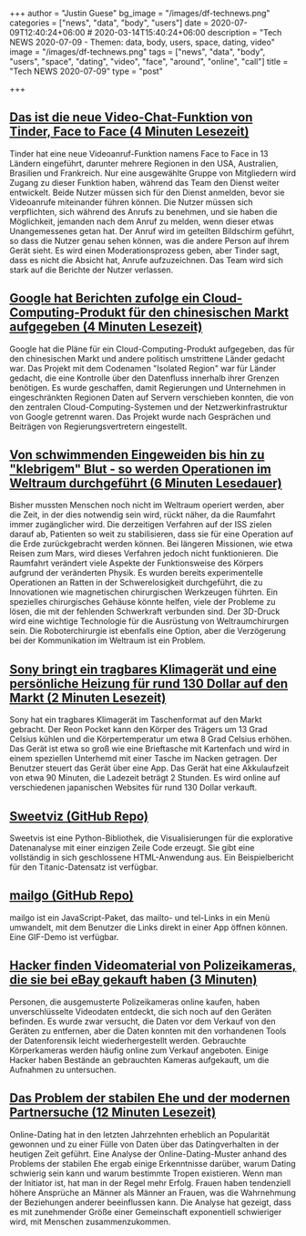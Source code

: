 +++
author = "Justin Guese"
bg_image = "/images/df-technews.png"
categories = ["news", "data", "body", "users"]
date = 2020-07-09T12:40:24+06:00 # 2020-03-14T15:40:24+06:00
description = "Tech NEWS 2020-07-09 - Themen: data, body, users, space, dating, video"
image = "/images/df-technews.png"
tags = ["news", "data", "body", "users", "space", "dating", "video", "face", "around", "online", "call"]
title = "Tech NEWS 2020-07-09"
type = "post"

+++

## [Das ist die neue Video-Chat-Funktion von Tinder, Face to Face (4 Minuten Lesezeit)](https://www.theverge.com/2020/7/8/21316317/tinder-face-to-face-rollout-video-calls?scrolla=5eb6d68b7fedc32c19ef33b4/1/0100017333100c42-4e6123d8-357d-4356-9a08-46361ec440f2-000000/mS6GdBSBiDbaO0NlcyKf47mSKEdrlPh5h1XIy5GInzI=149)

 Tinder hat eine neue Videoanruf-Funktion namens Face to Face in 13 Ländern eingeführt, darunter mehrere Regionen in den USA, Australien, Brasilien und Frankreich. Nur eine ausgewählte Gruppe von Mitgliedern wird Zugang zu dieser Funktion haben, während das Team den Dienst weiter entwickelt. Beide Nutzer müssen sich für den Dienst anmelden, bevor sie Videoanrufe miteinander führen können. Die Nutzer müssen sich verpflichten, sich während des Anrufs zu benehmen, und sie haben die Möglichkeit, jemanden nach dem Anruf zu melden, wenn dieser etwas Unangemessenes getan hat. Der Anruf wird im geteilten Bildschirm geführt, so dass die Nutzer genau sehen können, was die andere Person auf ihrem Gerät sieht. Es wird einen Moderationsprozess geben, aber Tinder sagt, dass es nicht die Absicht hat, Anrufe aufzuzeichnen. Das Team wird sich stark auf die Berichte der Nutzer verlassen.

## [Google hat Berichten zufolge ein Cloud-Computing-Produkt für den chinesischen Markt aufgegeben (4 Minuten Lesezeit)](https://www.theverge.com/2020/7/8/21317704/google-china-cloud-product-canceled-isolated-region-data-privacy?scrolla=5eb6d68b7fedc32c19ef33b4/1/0100017333100c42-4e6123d8-357d-4356-9a08-46361ec440f2-000000/h9tbgLgat5_ZgP53SCNagW5DvvdIanA_8FLUc04AFds=149)

 Google hat die Pläne für ein Cloud-Computing-Produkt aufgegeben, das für den chinesischen Markt und andere politisch umstrittene Länder gedacht war. Das Projekt mit dem Codenamen "Isolated Region" war für Länder gedacht, die eine Kontrolle über den Datenfluss innerhalb ihrer Grenzen benötigen. Es wurde geschaffen, damit Regierungen und Unternehmen in eingeschränkten Regionen Daten auf Servern verschieben konnten, die von den zentralen Cloud-Computing-Systemen und der Netzwerkinfrastruktur von Google getrennt waren. Das Projekt wurde nach Gesprächen und Beiträgen von Regierungsvertretern eingestellt.

## [Von schwimmenden Eingeweiden bis hin zu "klebrigem" Blut - so werden Operationen im Weltraum durchgeführt (6 Minuten Lesedauer)](https://phys.org/news/2020-07-guts-sticky-blood-surgery-space.html/1/0100017333100c42-4e6123d8-357d-4356-9a08-46361ec440f2-000000/Rs3wk0HI4o_KAQL8NV5vi4Cct091ryEq4ZxK8yxhKWA=149)

 Bisher mussten Menschen noch nicht im Weltraum operiert werden, aber die Zeit, in der dies notwendig sein wird, rückt näher, da die Raumfahrt immer zugänglicher wird. Die derzeitigen Verfahren auf der ISS zielen darauf ab, Patienten so weit zu stabilisieren, dass sie für eine Operation auf die Erde zurückgebracht werden können. Bei längeren Missionen, wie etwa Reisen zum Mars, wird dieses Verfahren jedoch nicht funktionieren. Die Raumfahrt verändert viele Aspekte der Funktionsweise des Körpers aufgrund der veränderten Physik. Es wurden bereits experimentelle Operationen an Ratten in der Schwerelosigkeit durchgeführt, die zu Innovationen wie magnetischen chirurgischen Werkzeugen führten. Ein spezielles chirurgisches Gehäuse könnte helfen, viele der Probleme zu lösen, die mit der fehlenden Schwerkraft verbunden sind. Der 3D-Druck wird eine wichtige Technologie für die Ausrüstung von Weltraumchirurgen sein. Die Roboterchirurgie ist ebenfalls eine Option, aber die Verzögerung bei der Kommunikation im Weltraum ist ein Problem.

## [Sony bringt ein tragbares Klimagerät und eine persönliche Heizung für rund 130 Dollar auf den Markt (2 Minuten Lesezeit)](https://interestingengineering.com/sony-launches-wearable-air-conditioner-personal-heater-for-roughly-130/1/0100017333100c42-4e6123d8-357d-4356-9a08-46361ec440f2-000000/hi_IwSua019LgB0FxC_xlid8a0arj0mVAmB_UuxU6jE=149)

 Sony hat ein tragbares Klimagerät im Taschenformat auf den Markt gebracht. Der Reon Pocket kann den Körper des Trägers um 13 Grad Celsius kühlen und die Körpertemperatur um etwa 8 Grad Celsius erhöhen. Das Gerät ist etwa so groß wie eine Brieftasche mit Kartenfach und wird in einem speziellen Unterhemd mit einer Tasche im Nacken getragen. Der Benutzer steuert das Gerät über eine App. Das Gerät hat eine Akkulaufzeit von etwa 90 Minuten, die Ladezeit beträgt 2 Stunden. Es wird online auf verschiedenen japanischen Websites für rund 130 Dollar verkauft.

## [Sweetviz (GitHub Repo)](https://github.com/fbdesignpro/sweetviz/1/0100017333100c42-4e6123d8-357d-4356-9a08-46361ec440f2-000000/x9E4ssh9twT1k8wtbp06CPQrw2Wl_8Yj2mblvL3v-AI=149)

 Sweetvis ist eine Python-Bibliothek, die Visualisierungen für die explorative Datenanalyse mit einer einzigen Zeile Code erzeugt. Sie gibt eine vollständig in sich geschlossene HTML-Anwendung aus. Ein Beispielbericht für den Titanic-Datensatz ist verfügbar.

## [mailgo (GitHub Repo)](https://github.com/manzinello/mailgo/1/0100017333100c42-4e6123d8-357d-4356-9a08-46361ec440f2-000000/Vd96j53d3yx2iPzPIgeFz3627B-_qKgrImKRo9ZkQ-M=149)

 mailgo ist ein JavaScript-Paket, das mailto- und tel-Links in ein Menü umwandelt, mit dem Benutzer die Links direkt in einer App öffnen können. Eine GIF-Demo ist verfügbar.

## [Hacker finden Videomaterial von Polizeikameras, die sie bei eBay gekauft haben (3 Minuten)](https://www.vice.com/en_us/article/8895ek/hackers-are-finding-footage-on-police-body-cams-they-bought-on-ebay/1/0100017333100c42-4e6123d8-357d-4356-9a08-46361ec440f2-000000/O9zt4Zmt6VJ5lRjexnsNELtayHDyimqpkg5p6PuFRHo=149)

 Personen, die ausgemusterte Polizeikameras online kaufen, haben unverschlüsselte Videodaten entdeckt, die sich noch auf den Geräten befinden. Es wurde zwar versucht, die Daten vor dem Verkauf von den Geräten zu entfernen, aber die Daten konnten mit den vorhandenen Tools der Datenforensik leicht wiederhergestellt werden. Gebrauchte Körperkameras werden häufig online zum Verkauf angeboten. Einige Hacker haben Bestände an gebrauchten Kameras aufgekauft, um die Aufnahmen zu untersuchen.

## [Das Problem der stabilen Ehe und der modernen Partnersuche (12 Minuten Lesezeit)](https://www.arvarik.com/the-stable-marriage-problem-and-modern-dating/1/0100017333100c42-4e6123d8-357d-4356-9a08-46361ec440f2-000000/ha4i4XbapayKWScUko-kT1jjhXaBf9d31pNwpi1vc7Q=149)

 Online-Dating hat in den letzten Jahrzehnten erheblich an Popularität gewonnen und zu einer Fülle von Daten über das Datingverhalten in der heutigen Zeit geführt. Eine Analyse der Online-Dating-Muster anhand des Problems der stabilen Ehe ergab einige Erkenntnisse darüber, warum Dating schwierig sein kann und warum bestimmte Tropen existieren. Wenn man der Initiator ist, hat man in der Regel mehr Erfolg. Frauen haben tendenziell höhere Ansprüche an Männer als Männer an Frauen, was die Wahrnehmung der Beziehungen anderer beeinflussen kann. Die Analyse hat gezeigt, dass es mit zunehmender Größe einer Gemeinschaft exponentiell schwieriger wird, mit Menschen zusammenzukommen.

